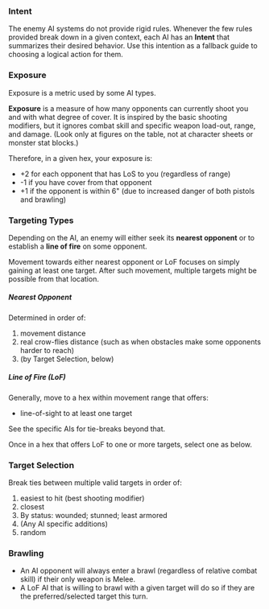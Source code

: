 ### Intent

The enemy AI systems do not provide rigid rules.  Whenever the few rules provided break down in a given context, each AI has an **Intent** that summarizes their desired behavior.  Use this intention as a fallback guide to choosing a logical action for them.

### Exposure

Exposure is a metric used by some AI types.

**Exposure** is a measure of how many opponents can currently shoot you and with what degree of cover. It is inspired by the basic shooting modifiers, but it ignores combat skill and specific weapon load-out, range, and damage. (Look only at figures on the table, not at character sheets or monster stat blocks.) 

Therefore, in a given hex, your exposure is:

- +2 for each opponent that has LoS to you (regardless of range)    
- -1 if you have cover from that opponent    
- +1 if the opponent is within 6" (due to increased danger of both pistols and brawling)

### Targeting Types

Depending on the AI, an enemy will either seek its **nearest opponent** or to establish a **line of fire** on some opponent.

Movement towards either nearest opponent or LoF focuses on simply gaining at least one target. After such movement, multiple targets might be possible from that location.

##### Nearest Opponent

Determined in order of:

1. movement distance
2. real crow-flies distance (such as when obstacles make some opponents harder to reach)
3. (by Target Selection, below)

##### Line of Fire (LoF)

Generally, move to a hex within movement range that offers:

* line-of-sight to at least one target

See the specific AIs for tie-breaks beyond that.

Once in a hex that offers LoF to one or more targets, select one as below.

### Target Selection

Break ties between multiple valid targets in order of:
 
1. easiest to hit (best shooting modifier) 
2. closest
3. By status: wounded; stunned; least armored 
4. (Any AI specific additions)
5. random

### Brawling

- An AI opponent will always enter a brawl (regardless of relative combat skill) if their only weapon is Melee.      
- A LoF AI that is willing to brawl with a given target will do so if they are the preferred/selected target this turn.
